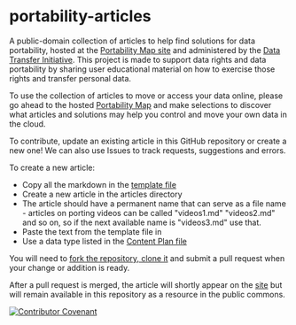 # portability-articles
A public-domain collection of articles to help find solutions for data portability, hosted at the [Portability Map site](portmap.dtinit.org) and administered by the [Data Transfer Initiative](dtinit.org). This project is made to support data rights and data portability by sharing user educational material on how to exercise those rights and transfer personal data.

To use the collection of articles to move or access your data online, please go ahead to the hosted [Portability Map](portmap.dtinit.org) and make selections to discover what articles and solutions may help you control and move your own data in the cloud.

To contribute, update an existing article in this GitHub repository or create a new one! We can also use Issues to track requests, 
suggestions and errors.

To create a new article:
 * Copy all the markdown in the [template file](template.md)
 * Create a new article in the articles directory
 * The article should have a permanent name that can serve as a file name - articles on porting videos can be called
   "videos1.md" "videos2.md" and so on, so if the next available name is "videos3.md" use that.
 * Paste the text from the template file in
 * Use a data type listed in the [Content Plan file](content-plan.md)

You will need to [fork the repository, clone it](https://docs.github.com/en/pull-requests/collaborating-with-pull-requests/working-with-forks/fork-a-repo) and submit a pull request when your change or addition is ready.

After a pull request is merged, the article will shortly appear on the [site](portmap.dtinit.org) but will remain available in this repository as a resource in the public commons.

[![Contributor Covenant](https://img.shields.io/badge/Contributor%20Covenant-2.1-4baaaa.svg)](code_of_conduct.md)
